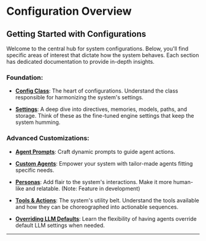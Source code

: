 # Configuration Overview

## Getting Started with Configurations

Welcome to the central hub for system configurations. Below, you'll find specific areas of interest that dictate how the system behaves. Each section has dedicated documentation to provide in-depth insights.

### **Foundation:**

- **[Config Class](ConfigClass.md)**: The heart of configurations. Understand the class responsible for harmonizing the system's settings.

- **[Settings](../Settings/Settings.md)**: A deep dive into directives, memories, models, paths, and storage. Think of these as the fine-tuned engine settings that keep the system humming.

### **Advanced Customizations:**

- **[Agent Prompts](../Agents/AgentPrompts.md)**: Craft dynamic prompts to guide agent actions. 

- **[Custom Agents](../Agents/CustomAgents.md)**: Empower your system with tailor-made agents fitting specific needs.

- **[Personas](../Personas/Personas.md)**: Add flair to the system's interactions. Make it more human-like and relatable. (Note: Feature in development)

- **[Tools & Actions](../Tools/ToolsActions.md)**: The system's utility belt. Understand the tools available and how they can be choreographed into actionable sequences.

- **[Overriding LLM Defaults](../Overrides/OverridingConfig.md)**: Learn the flexibility of having agents override default LLM settings when needed.

---